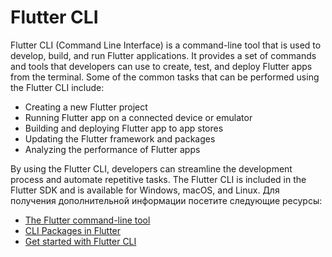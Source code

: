 # Flutter CLI

Flutter CLI (Command Line Interface) is a command-line tool that is used to develop, build, and run Flutter applications. It provides a set of commands and tools that developers can use to create, test, and deploy Flutter apps from the terminal. Some of the common tasks that can be performed using the Flutter CLI include:

- Creating a new Flutter project
- Running Flutter app on a connected device or emulator
- Building and deploying Flutter app to app stores
- Updating the Flutter framework and packages
- Analyzing the performance of Flutter apps

By using the Flutter CLI, developers can streamline the development process and automate repetitive tasks. The Flutter CLI is included in the Flutter SDK and is available for Windows, macOS, and Linux.
Для получения дополнительной информации посетите следующие ресурсы:

- [The Flutter command-line tool](https://docs.flutter.dev/reference/flutter-cli)
- [CLI Packages in Flutter](https://dart.dev/server/libraries#command-line-packages)
- [Get started with Flutter CLI](https://dart.dev/tutorials/server/get-started)
